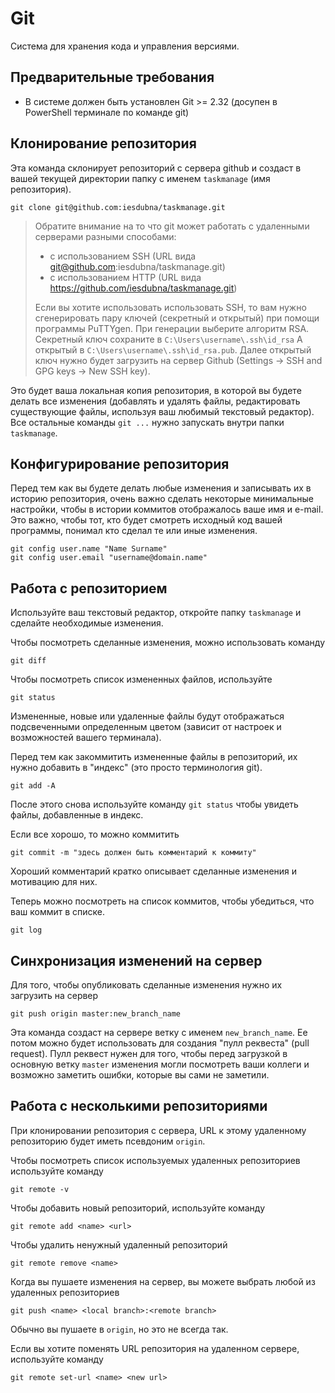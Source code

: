 # Git
Система для хранения кода и управления версиями.

## Предварительные требования
- В системе должен быть установлен Git >= 2.32 (досупен в PowerShell терминале по команде git)

## Клонирование репозитория
Эта команда склонирует репозиторий с сервера github и создаст в вашей текущей директории папку с именем `taskmanage` (имя репозитория).
```
git clone git@github.com:iesdubna/taskmanage.git
```

> Обратите внимание на то что git может работать с удаленными серверами разными способами:
> - с использованием SSH (URL вида git@github.com:iesdubna/taskmanage.git)
> - с использованием HTTP (URL вида https://github.com/iesdubna/taskmanage.git)
>
> Если вы хотите использовать использовать SSH, то вам нужно сгенерировать пару ключей (секретный и открытый) при помощи программы PuTTYgen. При генерации выберите алгоритм RSA. Секретный ключ сохраните в `С:\Users\username\.ssh\id_rsa` А открытый в `С:\Users\username\.ssh\id_rsa.pub`. Далее открытый ключ нужно будет загрузить на сервер Github (Settings -> SSH and GPG keys -> New SSH key).

Это будет ваша локальная копия репозитория, в которой вы будете делать все изменения (добавлять и удалять файлы, редактировать существующие файлы, используя ваш любимый текстовый редактор). Все остальные команды `git ...` нужно запускать внутри папки `taskmanage`.

## Конфигурирование репозитория
Перед тем как вы будете делать любые изменения и записывать их в историю репозитория, очень важно сделать некоторые минимальные настройки, чтобы в истории коммитов отображалось ваше имя и e-mail. Это важно, чтобы тот, кто будет смотреть исходный код вашей программы, понимал кто сделал те или иные изменения.

```
git config user.name "Name Surname"
git config user.email "username@domain.name"
```

## Работа с репозиторием

Используйте ваш текстовый редактор, откройте папку `taskmanage` и сделайте необходимые изменения.

Чтобы посмотреть сделанные изменения, можно использовать команду
```
git diff
```

Чтобы посмотреть список измененных файлов, используйте
```
git status
```
Измененные, новые или удаленные файлы будут отображаться подсвеченными определенным цветом (зависит от настроек и возможностей вашего терминала).

Перед тем как закоммитить измененные файлы в репозиторий, их нужно добавить в "индекс" (это просто терминология git).
```
git add -A
```

После этого снова используйте команду `git status` чтобы увидеть файлы, добавленные в индекс.

Если все хорошо, то можно коммитить
```
git commit -m "здесь должен быть комментарий к коммиту"
```

Хороший комментарий кратко описывает сделанные изменения и мотивацию для них.

Теперь можно посмотреть на список коммитов, чтобы убедиться, что ваш коммит в списке.
```
git log
```

## Синхронизация изменений на сервер
Для того, чтобы опубликовать сделанные изменения нужно их загрузить на сервер

```
git push origin master:new_branch_name
```
Эта команда создаст на сервере ветку с именем `new_branch_name`. Ee потом можно будет использовать для создания "пулл реквеста" (pull request). Пулл реквест нужен для того, чтобы перед загрузкой в основную ветку `master` изменения могли посмотреть ваши коллеги и возможно заметить ошибки, которые вы сами не заметили.

## Работа с несколькими репозиториями
При клонировании репозитория с сервера, URL к этому удаленному репозиторию будет иметь псевдоним `origin`.

Чтобы посмотреть список используемых удаленных репозиториев используйте команду
```
git remote -v
```

Чтобы добавить новый репозиторий, используйте команду
```
git remote add <name> <url>
```

Чтобы удалить ненужный удаленный репозиторий
```
git remote remove <name>
```

Когда вы пушаете изменения на сервер, вы можете выбрать любой из удаленных репозиториев
```
git push <name> <local branch>:<remote branch>
```
Обычно вы пушаете в `origin`, но это не всегда так.

Если вы хотите поменять URL репозитория на удаленном сервере, используйте команду
```
git remote set-url <name> <new url>
```
